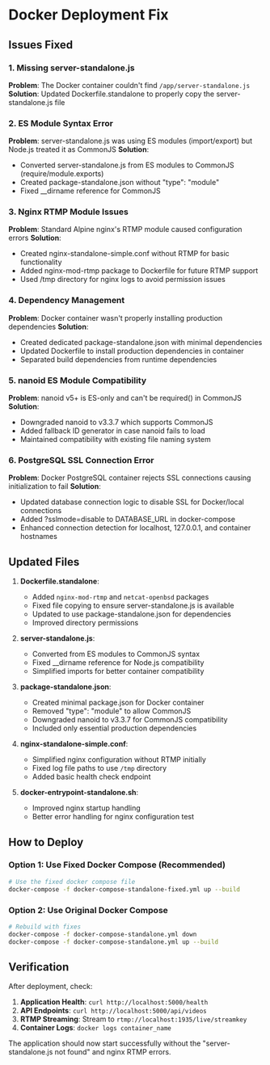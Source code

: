 # Docker Deployment Fix

## Issues Fixed

### 1. Missing server-standalone.js
**Problem**: The Docker container couldn't find `/app/server-standalone.js`
**Solution**: Updated Dockerfile.standalone to properly copy the server-standalone.js file

### 2. ES Module Syntax Error
**Problem**: server-standalone.js was using ES modules (import/export) but Node.js treated it as CommonJS
**Solution**: 
- Converted server-standalone.js from ES modules to CommonJS (require/module.exports)
- Created package-standalone.json without "type": "module"
- Fixed __dirname reference for CommonJS

### 3. Nginx RTMP Module Issues  
**Problem**: Standard Alpine nginx's RTMP module caused configuration errors
**Solution**: 
- Created nginx-standalone-simple.conf without RTMP for basic functionality
- Added nginx-mod-rtmp package to Dockerfile for future RTMP support
- Used /tmp directory for nginx logs to avoid permission issues

### 4. Dependency Management
**Problem**: Docker container wasn't properly installing production dependencies
**Solution**:
- Created dedicated package-standalone.json with minimal dependencies
- Updated Dockerfile to install production dependencies in container
- Separated build dependencies from runtime dependencies

### 5. nanoid ES Module Compatibility
**Problem**: nanoid v5+ is ES-only and can't be required() in CommonJS
**Solution**:
- Downgraded nanoid to v3.3.7 which supports CommonJS
- Added fallback ID generator in case nanoid fails to load
- Maintained compatibility with existing file naming system

### 6. PostgreSQL SSL Connection Error
**Problem**: Docker PostgreSQL container rejects SSL connections causing initialization to fail
**Solution**:
- Updated database connection logic to disable SSL for Docker/local connections
- Added ?sslmode=disable to DATABASE_URL in docker-compose
- Enhanced connection detection for localhost, 127.0.0.1, and container hostnames

## Updated Files

1. **Dockerfile.standalone**: 
   - Added `nginx-mod-rtmp` and `netcat-openbsd` packages
   - Fixed file copying to ensure server-standalone.js is available
   - Updated to use package-standalone.json for dependencies
   - Improved directory permissions

2. **server-standalone.js**:
   - Converted from ES modules to CommonJS syntax
   - Fixed __dirname reference for Node.js compatibility
   - Simplified imports for better container compatibility

3. **package-standalone.json**:
   - Created minimal package.json for Docker container
   - Removed "type": "module" to allow CommonJS
   - Downgraded nanoid to v3.3.7 for CommonJS compatibility
   - Included only essential production dependencies

4. **nginx-standalone-simple.conf**:
   - Simplified nginx configuration without RTMP initially
   - Fixed log file paths to use `/tmp` directory
   - Added basic health check endpoint

5. **docker-entrypoint-standalone.sh**:
   - Improved nginx startup handling
   - Better error handling for nginx configuration test

## How to Deploy

### Option 1: Use Fixed Docker Compose (Recommended)
```bash
# Use the fixed docker compose file
docker-compose -f docker-compose-standalone-fixed.yml up --build
```

### Option 2: Use Original Docker Compose  
```bash
# Rebuild with fixes
docker-compose -f docker-compose-standalone.yml down
docker-compose -f docker-compose-standalone.yml up --build
```

## Verification

After deployment, check:

1. **Application Health**: `curl http://localhost:5000/health`
2. **API Endpoints**: `curl http://localhost:5000/api/videos`
3. **RTMP Streaming**: Stream to `rtmp://localhost:1935/live/streamkey`
4. **Container Logs**: `docker logs container_name`

The application should now start successfully without the "server-standalone.js not found" and nginx RTMP errors.